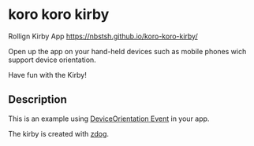 # koro koro kirby

Rollign Kirby App https://nbstsh.github.io/koro-koro-kirby/

Open up the app on your hand-held devices such as mobile phones wich support device orientation. 

Have fun with the Kirby!


## Description

This is an example using [DeviceOrientation Event](https://developer.mozilla.org/en-US/docs/Web/API/Detecting_device_orientation) in your app. 

The kirby is created with [zdog]().

